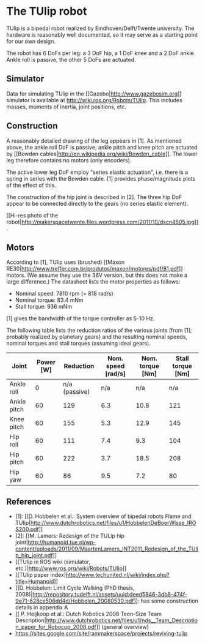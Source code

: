 The TUlip robot
===============

TUlip is a bipedal robot realized by Eindhoven/Delft/Twente university. The hardware is reasonably well documented, so it may serve as a starting point for our own design.

The robot has 6 DoFs per leg: a 3 DoF hip, a 1 DoF knee and a 2 DoF ankle. Ankle roll is passive, the other 5 DoFs are actuated.

Simulator
---------
Data for simulating TUlip in the [[Gazebo|http://www.gazebosim.org]] simulator is available at http://wiki.ros.org/Robots/TUlip. This includes masses, moments of inertia, joint positions, etc.

Construction
------------
A reasonably detailed drawing of the leg appears in [1]. As mentioned above, the ankle roll DoF is passive; ankle pitch and knee pitch are actuated by [[Bowden cables|http://en.wikipedia.org/wiki/Bowden_cable]]. The lower leg therefore contains no motors (only encoders).

The active lower leg DoF employ "series elastic actuation", i.e. there is a spring in series with the Bowden cable. [1] provides phase/magnitude plots of the effect of this.

The construction of the hip joint is described in [2]. The three hip DoF appear to be connected directly to the gears (no series elastic element).

[[Hi-res photo of the robot|http://makerspacetwente.files.wordpress.com/2011/10/dscn4505.jpg]].

Motors
------
According to [1], TUlip uses (brushed) [[Maxon RE30|http://www.treffer.com.br/produtos/maxon/motores/pdf/81.pdf]] motors. (We assume they use the 36V version, but this does not make a large difference.) The datasheet lists the motor properties as follows:

* Nominal speed: 7810 rpm (= 818 rad/s)
* Nominal torque: 83.4 mNm
* Stall torque: 936 mNm

[1] gives the bandwidth of the torque controller as 5-10 Hz.

The following table lists the reduction ratios of the various joints (from [1]; probably realized by planetary gears) and the resulting nominal speeds, nominal torques and stall torques (assuming ideal gears).

|Joint      |Power [W]|Reduction    |Nom. speed [rad/s]|Nom. torque [Nm]|Stall torque [Nm]|
|-----------|---------|-------------|------------------|----------------|-----------------|
|Ankle roll |0        |n/a (passive)|n/a               |n/a             |n/a              |
|Ankle pitch|60       |129          |6.3               |10.8            |121              |
|Knee pitch |60       |155          |5.3               |12.9            |145              |
|Hip roll   |60       |111          |7.4               |9.3             |104              |
|Hip pitch  |60       |222          |3.7               |18.5            |208              |
|Hip yaw    |60       |86           |9.5               |7.2             |80               |

References
----------
* [1]: [[D. Hobbelen et al.: System overview of bipedal robots Flame and TUlip|http://www.dutchrobotics.net/files/u1/HobbelenDeBoerWisse_IROS200.pdf]]
* [2]: [[M. Lamers: Redesign of the TULip hip joint|http://humanoid.tue.nl/wp-content/uploads/2011/09/MaartenLamers_INT2011_Redesign_of_the_TUlip_hip_joint.pdf]]
* [[TUlip in ROS wiki (simulator, etc.)|http://www.ros.org/wiki/Robots/TUlip]]
* [[TUlip paper index|http://www.techunited.nl/wiki/index.php?title=Humanoid]]
* [[D. Hobbelen: Limit Cycle Walking (PhD thesis, 2008)|http://repository.tudelft.nl/assets/uuid:deed5846-3db8-474f-9e71-628ce506dd4d/Hobbelen_20080530.pdf]]: has some construction details in appendix A
* [[ P. Heijkoop et al.: Dutch Robotics 2008 Teen-Size Team Description|http://www.dutchrobotics.net/files/u1/nds__Team_Description_paper_for_Robocup_2008.pdf]] (general overview)
* https://sites.google.com/site/rammakerspace/projects/reviving-tulip
